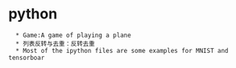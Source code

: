 # python
      * Game:A game of playing a plane
      * 列表反转与去重：反转去重
      * Most of the ipython files are some examples for MNIST and tensorboar
